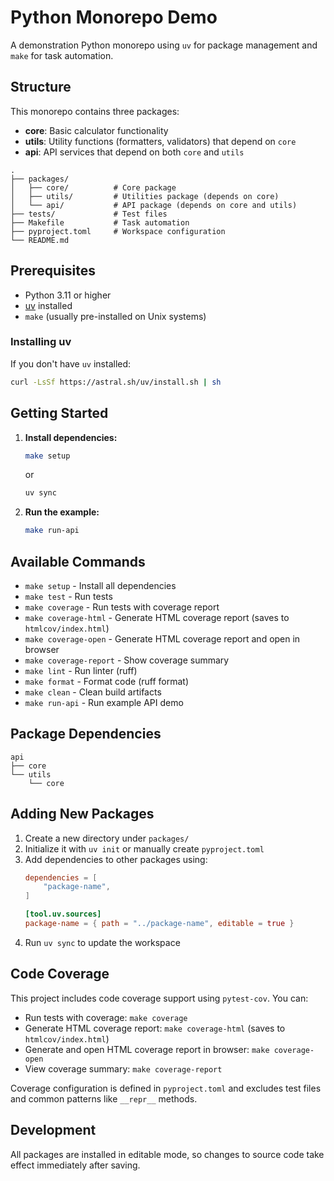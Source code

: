 # Python Monorepo Demo

A demonstration Python monorepo using `uv` for package management and `make` for task automation.

## Structure

This monorepo contains three packages:

- **core**: Basic calculator functionality
- **utils**: Utility functions (formatters, validators) that depend on `core`
- **api**: API services that depend on both `core` and `utils`

```
.
├── packages/
│   ├── core/          # Core package
│   ├── utils/         # Utilities package (depends on core)
│   └── api/           # API package (depends on core and utils)
├── tests/             # Test files
├── Makefile           # Task automation
├── pyproject.toml     # Workspace configuration
└── README.md
```

## Prerequisites

- Python 3.11 or higher
- [uv](https://github.com/astral-sh/uv) installed
- `make` (usually pre-installed on Unix systems)

### Installing uv

If you don't have `uv` installed:

```bash
curl -LsSf https://astral.sh/uv/install.sh | sh
```

## Getting Started

1. **Install dependencies:**
   ```bash
   make setup
   ```
   or
   ```bash
   uv sync
   ```

2. **Run the example:**
   ```bash
   make run-api
   ```

## Available Commands

- `make setup` - Install all dependencies
- `make test` - Run tests
- `make coverage` - Run tests with coverage report
- `make coverage-html` - Generate HTML coverage report (saves to `htmlcov/index.html`)
- `make coverage-open` - Generate HTML coverage report and open in browser
- `make coverage-report` - Show coverage summary
- `make lint` - Run linter (ruff)
- `make format` - Format code (ruff format)
- `make clean` - Clean build artifacts
- `make run-api` - Run example API demo

## Package Dependencies

```
api
├── core
└── utils
    └── core
```

## Adding New Packages

1. Create a new directory under `packages/`
2. Initialize it with `uv init` or manually create `pyproject.toml`
3. Add dependencies to other packages using:
   ```toml
   dependencies = [
       "package-name",
   ]
   
   [tool.uv.sources]
   package-name = { path = "../package-name", editable = true }
   ```
4. Run `uv sync` to update the workspace

## Code Coverage

This project includes code coverage support using `pytest-cov`. You can:

- Run tests with coverage: `make coverage`
- Generate HTML coverage report: `make coverage-html` (saves to `htmlcov/index.html`)
- Generate and open HTML coverage report in browser: `make coverage-open`
- View coverage summary: `make coverage-report`

Coverage configuration is defined in `pyproject.toml` and excludes test files and common patterns like `__repr__` methods.

## Development

All packages are installed in editable mode, so changes to source code take effect immediately after saving.

